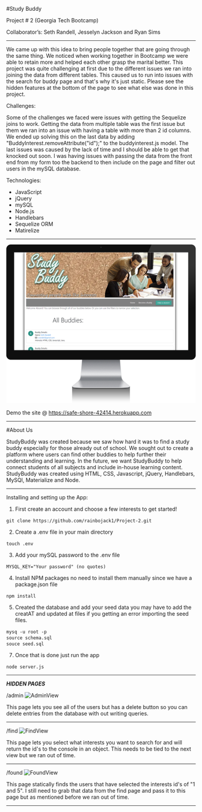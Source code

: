 #Study Buddy

Project # 2 (Georgia Tech Bootcamp)

Collaborator’s: Seth Randell, Jesselyn Jackson  and Ryan Sims

---
We came up with this idea to bring people together that are going through the same thing.  We noticed when working together in Bootcamp we were able to retain more and helped each other grasp the marital better.  This project was quite challenging at first due to the different issues we ran into joining the data from different tables.  This caused us to run into issues with the search for buddy page and that's why it's just static.  Please see the hidden features at the bottom of the page to see what else was done in this project.

Challenges:

Some of the challenges we faced were issues with getting the Sequelize joins to work.  Getting the data from multiple table was the first issue but them we ran into an issue with having a table with more than 2 id columns.  We ended up solving this on the last data by adding "BuddyInterest.removeAttribute("id");" to the buddyinterest.js model.  The last issues was caused by the lack of time and I should be able to get that knocked out soon.  I was having issues with passing the data from the front end from my form too the backend to then include on the page and filter out users in the mySQL database.  

Technologies:
* JavaScript
* jQuery
* mySQL
* Node.js
* Handlebars
* Sequelize ORM
* Matirelize
---
![Project2](https://github.com/doingway2much/Bootstrap-Portfolio/blob/master/assets/img/SB.jpg?raw=true)

Demo the site @ https://safe-shore-42414.herokuapp.com

---
#About Us

StudyBuddy was created because we saw how hard it was to find a study buddy especially for those already out of school.
We sought out to create a platform where users can find other buddies to help further their understanding and learning.
In the future, we want StudyBuddy to help connect students of all subjects and include in-house learning content.
StudyBuddy was created using HTML, CSS, Javascript, jQuery, Handlebars, MySQl, Materialize and Node.

---

Installing and setting up the App:

1) First create an account and choose a few interests to get started!

``` 
git clone https://github.com/rainbojack1/Project-2.git
```

2) Create a .env file in your main directory

```
touch .env
```

3) Add your mySQL password to the .env file

```
MYSQL_KEY="Your password" (no quotes)
```

4) Install NPM packages no need to install them manually since we have a package.json file

```
npm install
```

5) Created the database and add your seed data you may have to add the creatAT and updated at files if you getting an error importing the seed files.

```
mysq -u root -p
source schema.sql
souce seed.sql
```
7) Once that is done just run the app
```
node server.js
```
---

*****HIDDEN PAGES*****


/admin
![AdminView](https://github.com/doingway2much/Study-Buddy/blob/master/public/img/admin.jpg?raw=true)

This page lets you see all of the users but has a delete button so you can delete entries from the database with out writing queries.

---

/find
![FindView](https://github.com/doingway2much/Study-Buddy/blob/master/public/img/find.jpg?raw=true)

This page lets you select what interests you want to search for and will return the id's to the console in an object.  This needs to be tied to the next view but we ran out of time.

---

/found
![FoundView](https://github.com/doingway2much/Study-Buddy/blob/master/public/img/found.jpg?raw=true)

This page statically finds the users that have selected the interests id's of "1 and 5".   I still need to grab that data from the find page and pass it to this page but as mentioned before we ran out of time.

---

